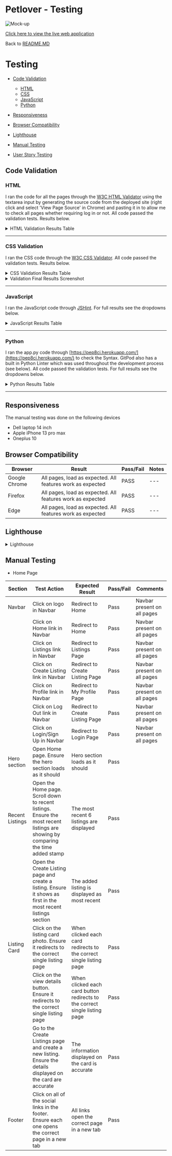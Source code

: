 # Petlover  - Testing

![Mock-up](https://res.cloudinary.com/dmhdrvehj/image/upload/v1711016918/mock-up_rfmhf4.png)

[Click here to view the live web application](https://petlover-6900a2845617.herokuapp.com/)

Back to [README.MD](README.md)

# Testing

- [Code Validation](#code-validation)
    - [HTML](#html)
    - [CSS](#css)
    - [JavaScript](#javascript)
    - [Python](#python)

- [Responsiveness](#responsiveness)
- [Browser Compatibility](#browser-compatibility)
- [Lighthouse](#lighthouse)
- [Manual Testing](#manual-testing)
- [User Story Testing](#user-story-testing)

## Code Validation

### HTML

I ran the code for all the pages through the [W3C HTML Validator](https://validator.w3.org/nu/) using the textarea input by generating the source code from the deployed site (right click and select 'View Page Source' in Chrome) and pasting it in to allow me to check all pages whether requiring log in or not. All code passed the validation tests. Results below.

<details><summary>HTML Validation Results Table</summary>

| **Feature** | **Expected Outcome** | **Test Performed** | **Result** | **Pass / Fail** |
|---|---|---|---|---|
| **HOME** | Page passes validation with no errors | Ran page through https://validator.w3.org/nu/ | closing tag error in footer (/ul)- resolved | PASS |
| **LISTINGS** | Page passes validation with no errors | Ran page through https://validator.w3.org/nu/ | Page passes validation with no errors | PASS |
| **SINGLE LISTING** | Page passes validation with no errors | Ran page through https://validator.w3.org/nu/ |Closing tag error in seller details (/a)| PASS |
| **CREATE AND EDIT LISTINGS** | Page passes validation with no errors | Ran page through https://validator.w3.org/nu/ |  No errors | PASS |
| **MY PROFILE** | Page passes validation with no errors | Ran page through https://validator.w3.org/nu/ |  Page passes validation no errors | PASS |
| **MY LISTINGS** | Page passes validation with no errors | Ran page through https://validator.w3.org/nu/ | No errors | PASS |
| **EDIT PROFILE** | Page passes validation with no errors | Ran page through https://validator.w3.org/nu/ | Page passes validation no errors | PASS |
| **DELETE PROFILE** | Page passes validation with no errors | Ran page through https://validator.w3.org/nu/ | No errors | PASS |
| **LOGIN** | Page passes validation with no errors | Ran page through https://validator.w3.org/nu/ | No errors | PASS |
| **SIGN UP** | Page passes validation with no errors | Ran page through https://validator.w3.org/nu/ | No errors | PASS |
| **SIGN OUT** | Page passes validation with no errors | Ran page through https://validator.w3.org/nu/ | No errors | PASS |

</details>

---

### CSS Validation

I ran the CSS code through the [W3C CSS Validator](https://jigsaw.w3.org/css-validator/#validate_by_input). All code passed the validation tests. Results below.


<details><summary>CSS Validation Results Table</summary>

| **Feature**    | **Expected Outcome**                  | **Test Performed**                                   | **Result**                                                                                                              | **Pass / Fail** |
|----------------|---------------------------------------|------------------------------------------------------|-------------------------------------------------------------------------------------------------------------------------|-----------------|
| CSS Validation | Page passes validation with no errors | Ran CSS through https://jigsaw.w3.org/css-validator/ | no errors | PASS            |

</details>

<details><summary>Validation Final Results Screenshot</summary>

<img src="https://res.cloudinary.com/dmhdrvehj/image/upload/v1717279231/deblhc6uynu71mcxtv6z.png">

</details>

---

### JavaScript

I ran the JavaScript code through [JSHint](https://jshint.com/). For full results see the dropdowns below.

<details><summary>JavaScript Results Table</summary>

| **Feature** | **Expected Outcome** | **Test Performed** | **Result** | **Pass / Fail** |
|---|---|---|---|---|
| **script.js** | Page passes validation with no errors | Ran JavaScript through https://jshint.com/ | No Errors | PASS |

</details>

---

### Python

I ran the app.py code through [https://pep8ci.herokuapp.com/](https://pep8ci.herokuapp.com/) to check the Syntax. GitPod also has a built in Python Linter which was used throughout the development process (see below). All code passed the validation tests. For full results see the dropdowns below.

<details><summary>Python Results Table</summary>

| **App** | **File** | **Expected Outcome** | **Test Performed** | **Result** | **Pass / Fail** |
|---|---|---|---|---|---|
| Petlover | settings | Code passes with no errors | Ran app.py through https://extendsclass.com/python-tester.html | whitespace errors | PASS |
| Petlover | urls | Code passes with no errors | Ran app.py through https://extendsclass.com/python-tester.html | Code passes with no errors | PASS |
| home | urls | Code passes with no errors | Ran app.py through https://extendsclass.com/python-tester.html | Code passes with no errors | PASS |
| home | views | Code passes with no errors | Ran app.py through https://extendsclass.com/python-tester.html | Line too long | PASS |
| home | choice | Code passes with no errors | Ran app.py through https://extendsclass.com/python-tester.html | whitespace errors | PASS |
| home | forms | Code passes with no errors | Ran app.py through https://extendsclass.com/python-tester.html | whitespace errors | PASS |
| home | models | Code passes with no errors | Ran app.py through https://extendsclass.com/python-tester.html | whitespace errors | PASS |
| home | signals | Code passes with no errors | Ran app.py through https://extendsclass.com/python-tester.html | whitespace errors | PASS |

</details>

---

## Responsiveness

The manual testing was done on the following devices

- Dell laptop 14 inch
- Apple iPhone 13 pro max
- Oneplus 10

## Browser Compatibility

|Browser|Result|Pass/Fail|Notes|
| --- | --- | --- | ---|
| Google Chrome | All pages, load as expected. All features work as expected | PASS | --- |
| Firefox | All pages, load as expected. All features work as expected | PASS | --- |
| Edge | All pages, load as expected. All features work as expected | PASS | ---|

## Lighthouse

<details><summary>Lighthouse</summary>

|Page|Validator|Result|
| --- | --- | --- |
| Home Desktop |![home](https://res.cloudinary.com/dmhdrvehj/image/upload/v1717413761/lighthouse-home-desktop_izh5mh.png) | <mark>PASS<mark> |
| Home Mobile |![home](https://res.cloudinary.com/dmhdrvehj/image/upload/v1717413761/lighthouse-home-mobile_nqrp24.png) | <mark>PASS<mark> |
| Listings Desktop|![listings](https://res.cloudinary.com/dmhdrvehj/image/upload/v1717413761/lighthouse-listing-desktop_vsahxl.png) | <mark>PASS<mark> |
| Listings Mobile|![listings](https://res.cloudinary.com/dmhdrvehj/image/upload/v1717413761/lighthouse-listing-mobile_wbjppy.png) | <mark>PASS<mark> |
| Single Listing Desktop|![Single Listing](https://res.cloudinary.com/dmhdrvehj/image/upload/v1717413761/lighthouse-Single-listing-desktop_nzspdq.png) | <mark>PASS<mark> |
| Single Listing Mobile|![Single Listing](https://res.cloudinary.com/dmhdrvehj/image/upload/v1717413761/lighthouse-Single-listing-mobile_urzfqe.png) | <mark>PASS<mark> |
| Log In Desktop|![Log In](https://res.cloudinary.com/dmhdrvehj/image/upload/v1717414499/lighthouse-login-desktop_kmgzda.png) | <mark>PASS<mark> |
| Log In Mobile|![Log In](https://res.cloudinary.com/dmhdrvehj/image/upload/v1717414499/lighthouse-login-mobile_zeppvm.png) | <mark>PASS<mark> |
| Sign Up Desktop|![Sign Up](https://res.cloudinary.com/dmhdrvehj/image/upload/v1717414472/lighthouse-signup-desktop_cosics.png) | <mark>PASS<mark> |
| Sign Up Mobile|![Sign Up](https://res.cloudinary.com/dmhdrvehj/image/upload/v1717414472/lighthouse-signup-mobile_jwmzl4.png) | <mark>PASS<mark> |
| Log Out Conf Desktop|![home](https://res.cloudinary.com/dmhdrvehj/image/upload/v1717414135/lighthouse-logout-desktop_pi0wq2.png) | <mark>PASS<mark> |
| Log Out Conf Mobile|![home](https://res.cloudinary.com/dmhdrvehj/image/upload/v1717414135/lighthouse-logout-mobile_mmkk68.png) | <mark>PASS<mark> |
| Create Listing Desktop|![Create Listing](https://res.cloudinary.com/dmhdrvehj/image/upload/v1717415459/lighthouse-createlisting-desktop_xqsvgh.png) | <mark>PASS<mark> |
| Create Listing Mobile|![Create Listing](https://res.cloudinary.com/dmhdrvehj/image/upload/v1717415460/lighthouse-createlisting-mobile_ozp13w.png) | <mark>PASS<mark> |
| My Profile Desktop|![My Profile](https://res.cloudinary.com/dmhdrvehj/image/upload/v1717415460/lighthouse-myprofile-desktop_ymxqg0.png) | <mark>PASS<mark> |
| My Profile Mobile|![My Profile](https://res.cloudinary.com/dmhdrvehj/image/upload/v1717415462/lighthouse-myprofile-mobile_nmuzun.png) | <mark>PASS<mark> |
| My Listings Desktop|![My Listings](https://res.cloudinary.com/dmhdrvehj/image/upload/v1717415460/lighthouse-mylisting-desktop_pjqbs4.png) | <mark>PASS<mark> |
| My Listings Mobile|![My Listings](https://res.cloudinary.com/dmhdrvehj/image/upload/v1717415460/lighthouse-mylisting-mobile_jphfab.png) | <mark>PASS<mark> |

</details>

## Manual Testing

- Home Page 

|Section|Test Action|Expected Result|Pass/Fail|Comments|
| ---| ---| ---| ---| ---|
|Navbar|Click on logo in Navbar|Redirect to Home |Pass|Navbar present on all pages |
||Click on Home link in Navbar|Redirect to Home |Pass|Navbar present on all pages |
||Click on Listings link in Navbar|Redirect to Listings Page |Pass|Navbar present on all pages |
||Click on Create Listing link in Navbar|Redirect to Create Listing Page |Pass|Navbar present on all pages |
||Click on Profile link in Navbar|Redirect to My Profile Page |Pass|Navbar present on all pages |
||Click on Log Out link in Navbar|Redirect to Create Listing Page |Pass|Navbar present on all pages |
||Click on Login/Sign Up in Navbar|Redirect to Login Page |Pass|Navbar present on all pages |
|Hero section|Open Home page. Ensure the hero section loads as it should|Hero section loads as it should |Pass| |
|Recent Listings|Open the Home page. Scroll down to recent listings. Ensure the most recent listings are showing by comparing the time added stamp|The most recent 6 listings are displayed |Pass| |
||Open the Create Listing page and create a listing. Ensure it shows as first in the most recent listings section |The added listing is displayed as most recent |Pass| |
|Listing Card| Click on the listing card photo. Ensure it redirects to the correct single listing page |When clicked each card redirects to the correct single listing page |Pass| |
|| Click on the view details button. Ensure it redirects to the correct single listing page |When clicked each card button redirects to the correct single listing page |Pass| |
|| Go to the Create Listings page and create a new listing. Ensure the details displayed on the card are accurate |The information displayed on the card is accurate |Pass| |
|Footer|Click on all of the social links in the footer. Ensure each one opens the correct page in a new tab |All links open the correct page in a new tab |Pass| |
